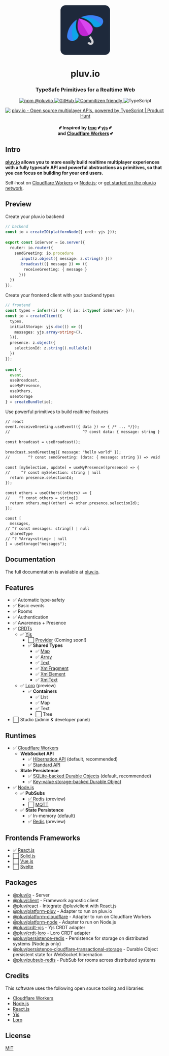 <div align="center">
  <a href="https://pluv.io/docs/introduction">
    <img src="https://github.com/pluv-io/pluv/blob/master/assets/pluv-icon-192x192.png?raw=true" alt="Pluv.IO" width="156" style="border-radius:16px" />
  </a>
</div>

<h1 align="center">pluv.io</h1>
<h3 align="center">TypeSafe Primitives for a Realtime Web</h3>

<p align="center">
  <a href="https://www.npmjs.com/package/@pluv/io">
    <img src="https://img.shields.io/npm/v/@pluv/io" alt="npm @pluv/io" />
  </a>
  <a href="https://github.com/pluv-io/pluv/blob/master/LICENSE">
    <img alt="GitHub" src="https://img.shields.io/github/license/pluv-io/pluv" alt="License MIT" />
  </a>
  <a href="https://commitizen.github.io/cz-cli/">
    <img src="https://img.shields.io/badge/commitizen-friendly-brightgreen.svg" alt="Commitizen friendly" />
  </a>
  <img src="https://badgen.net/badge/-/TypeScript?icon=typescript&label&labelColor=blue&color=555555" alt="TypeScript" />
</p>

<div align="center">
<a href="https://www.producthunt.com/posts/pluv-io?embed=true&utm_source=badge-featured&utm_medium=badge&utm_souce=badge-pluv&#0045;io" target="_blank"><img src="https://api.producthunt.com/widgets/embed-image/v1/featured.svg?post_id=961147&theme=light&t=1746462368894" alt="pluv&#0046;io - Open&#0032;source&#0032;multiplayer&#0032;APIs&#0044;&#0032;powered&#0032;by&#0032;TypeScript | Product Hunt" style="width: 250px; height: 54px;" width="250" height="54" /></a>
</div>

<h4 align="center">💕 Inspired by <a href="https://trpc.io">trpc</a> 💕 <a href="https://docs.yjs.dev/">yjs</a> 💕 <br />and <a href="https://workers.cloudflare.com/">Cloudflare Workers</a> 💕</h4>

## Intro

**[pluv.io](https://pluv.io) allows you to more easily build realtime multiplayer experiences with a fully typesafe API and powerful abstractions as primitives, so that you can focus on building for your end users.**

Self-host on [Cloudflare Workers](https://pluv.io/docs/quickstart/cloudflare-workers) or [Node.js](https://pluv.io/docs/quickstart/nodejs); or [get started on the pluv.io network](https://pluv.io/signup).

## Preview

Create your pluv.io backend

```ts
// backend
const io = createIO(platformNode({ crdt: yjs }));

export const ioServer = io.server({
  router: io.router({
    sendGreeting: io.procedure
      .input(z.object({ message: z.string() }))
      .broadcast(({ message }) => ({
        receiveGreeting: { message }
      }))
  })
});
```

Create your frontend client with your backend types

```ts
// frontend
const types = infer((i) => ({ io: i<typeof ioServer> }));
const io = createClient({
  types,
  initialStorage: yjs.doc(() => ({
    messages: yjs.array<string>(),
  })),
  presence: z.object({
    selectionId: z.string().nullable()
  })
});

const {
  event,
  useBroadcast,
  useMyPresence,
  useOthers,
  useStorage
} = createBundle(io);
```

Use powerful primitives to build realtime features

```tsx
// react
event.receiveGreeting.useEvent(({ data }) => { /* ... */});
//                                ^? const data: { message: string }

const broadcast = useBroadcast();

broadcast.sendGreeting({ message: "hello world" });
//        ^? const sendGreeting: (data: { message: string }) => void

const [mySelection, update] = useMyPresence((presence) => {
//     ^? const mySelection: string | null
  return presence.selectionId;
});

const others = useOthers((others) => {
//    ^? const others = string[]
  return others.map((other) => other.presence.selectionId);
});

const [
  messages,
// ^? const messages: string[] | null
  sharedType
// ^? YArray<string> | null
] = useStorage("messages");
```

## Documentation

The full documentation is available at [pluv.io](https://pluv.io/docs/introduction).

## Features

- ✅ Automatic type-safety
- ✅ Basic events
- ✅ Rooms
- ✅ Authentication
- ✅ Awareness + Presence
- ✅ [CRDTs](https://en.wikipedia.org/wiki/Conflict-free_replicated_data_type)
    - ✅ [Yjs](https://docs.yjs.dev/)
        - ⬜ [Provider](https://github.com/yjs/yjs?tab=readme-ov-file#providers) (Coming soon!)
        - ✅ **Shared Types**
            - ✅ [Map](https://docs.yjs.dev/api/shared-types/y.map)
            - ✅ [Array](https://docs.yjs.dev/api/shared-types/y.array)
            - ✅ [Text](https://docs.yjs.dev/api/shared-types/y.text)
            - ✅ [XmlFragment](https://docs.yjs.dev/api/shared-types/y.xmlfragment)
            - ✅ [XmlElement](https://docs.yjs.dev/api/shared-types/y.xmlelement)
            - ✅ [XmlText](https://docs.yjs.dev/api/shared-types/y.xmltext)
    - ✅ [Loro](https://loro.dev/) (preview)
        - ✅ **Containers**
            - ✅ List
            - ✅ Map
            - ✅ Text
            - ⬜ Tree
- ⬜ Studio (admin & developer panel)

## Runtimes

- ✅ [Cloudflare Workers](https://workers.cloudflare.com/)
    - **WebSocket API**
        - ✅ [Hibernation API](https://developers.cloudflare.com/durable-objects/best-practices/websockets/#websocket-hibernation-api) (default, recommended)
        - ✅ [Standard API](https://developers.cloudflare.com/durable-objects/best-practices/websockets/#websocket-standard-api)
    - **State Persistence**
        - ✅ [SQLite-backed Durable Objects](https://developers.cloudflare.com/durable-objects/best-practices/access-durable-objects-storage/#create-sqlite-backed-durable-object-class) (default, recommended)
        - ✅ [Key-value storage-backed Durable Object](https://developers.cloudflare.com/durable-objects/reference/durable-objects-migrations/#create-durable-object-class-with-key-value-storage)
- ✅ [Node.js](https://nodejs.org/)
    - ✅ **PubSubs**
        - ✅ [Redis](https://redis.io/) (preview)
        - ⬜ [MQTT](https://mqtt.org/)
    - ✅ **State Persistence**
        - ✅ In-memory (default)
        - ✅ [Redis](https://redis.io/) (preview)

## Frontends Frameworks

- ✅ [React.js](https://react.dev/)
- ⬜ [Solid.js](https://www.solidjs.com/)
- ⬜ [Vue.js](https://vuejs.org/)
- ⬜ [Svelte](https://svelte.dev/)

## Packages

- [@pluv/io](https://www.npmjs.com/package/@pluv/io) - Server
- [@pluv/client](https://www.npmjs.com/package/@pluv/client) - Framework agnostic client
- [@pluv/react](https://www.npmjs.com/package/@pluv/react) - Integrate @pluv/client with React.js
- [@pluv/platform-pluv](https://www.npmjs.com/package/@pluv/platform-node) - Adapter to run on pluv.io
- [@pluv/platform-cloudflare](https://www.npmjs.com/package/@pluv/platform-cloudflare) - Adapter to run on Cloudflare Workers
- [@pluv/platform-node](https://www.npmjs.com/package/@pluv/platform-node) - Adapter to run on Node.js
- [@pluv/crdt-yjs](https://www.npmjs.com/package/@pluv/crdt-yjs) - Yjs CRDT adapter
- [@pluv/crdt-loro](https://www.npmjs.com/package/@pluv/crdt-loro) - Loro CRDT adapter
- [@pluv/persistence-redis](https://www.npmjs.com/package/@pluv/persistence-redis) - Persistence for storage on distributed systems (Node.js only)
- [@pluv/persistence-cloudflare-transactional-storage](https://www.npmjs.com/package/@pluv/persistence-cloudflare-transactional-storage) - Durable Object persistent state for WebSocket hibernation
- [@pluv/pubsub-redis](https://www.npmjs.com/package/@pluv/pubsub-redis) - PubSub for rooms across distributed systems

## Credits

This software uses the following open source tooling and libraries:

- [Cloudflare Workers](https://workers.cloudflare.com/)
- [Node.js](https://nodejs.org/)
- [React.js](https://reactjs.org/)
- [Yjs](https://yjs.dev/)
- [Loro](https://loro.dev/)

## License

[MIT](https://github.com/pluv-io/pluv/blob/master/LICENSE)
